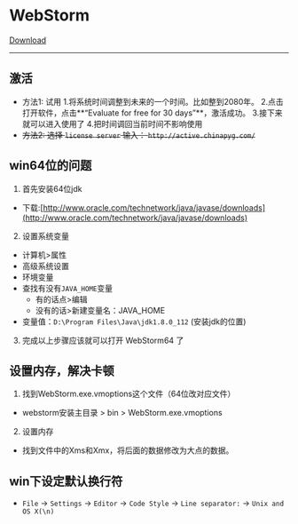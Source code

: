 # WebStorm 

[Download](https://www.jetbrains.com/webstorm/)

***

## 激活
* 方法1: 试用
  1.将系统时间调整到未来的一个时间。比如整到2080年。
  2.点击打开软件，点击**“Evaluate for free for 30 days”**，激活成功。
  3.接下来就可以进入使用了
  4.把时间调回当前时间不影响使用
* ~~方法2: 选择 `license server` 输入： `http://active.chinapyg.com/`~~

## win64位的问题
1. 首先安装64位jdk
  * 下载:[http://www.oracle.com/technetwork/java/javase/downloads](http://www.oracle.com/technetwork/java/javase/downloads)
2. 设置系统变量
  * 计算机>属性
  * 高级系统设置
  * 环境变量
  * 查找有没有`JAVA_HOME`变量
    * 有的话点>编辑
    * 没有的话>新建变量名：JAVA_HOME
  * 变量值：`D:\Program Files\Java\jdk1.8.0_112` (安装jdk的位置)
3. 完成以上步骤应该就可以打开 WebStorm64 了


## 设置内存，解决卡顿
1. 找到WebStorm.exe.vmoptions这个文件（64位改对应文件）
  * webstorm安装主目录 > bin > WebStorm.exe.vmoptions
2. 设置内存
  * 找到文件中的Xms和Xmx，将后面的数据修改为大点的数据。

## win下设定默认换行符
* `File` -> `Settings` -> `Editor` -> `Code Style` -> `Line separator:` -> `Unix and OS X(\n)`
